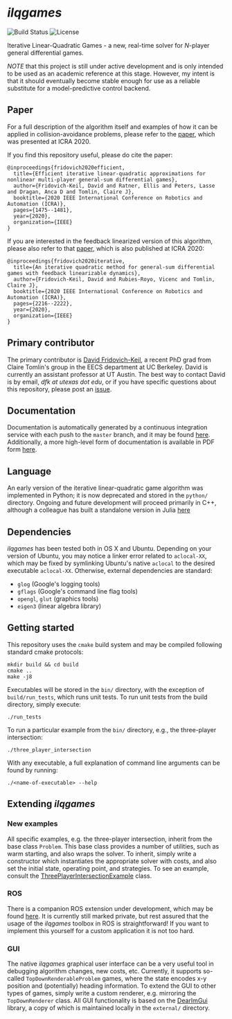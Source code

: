 # *ilqgames*
![Build Status](https://travis-ci.org/HJReachability/ilqgames.svg?branch=master) ![License](https://img.shields.io/badge/license-BSD-blue.svg)

Iterative Linear-Quadratic Games - a new, real-time solver for _N_-player general differential games.

*NOTE* that this project is still under active development and is only intended to be used as an academic reference at this stage. However, my intent is that it should eventually become stable enough for use as a reliable substitute for a model-predictive control backend.

## Paper
For a full description of the algorithm itself and examples of how it can be applied in collision-avoidance problems, please refer to the [paper](https://arxiv.org/abs/1909.04694), which was presented at ICRA 2020.

If you find this repository useful, please do cite the paper:
```
@inproceedings{fridovich2020efficient,
  title={Efficient iterative linear-quadratic approximations for nonlinear multi-player general-sum differential games},
  author={Fridovich-Keil, David and Ratner, Ellis and Peters, Lasse and Dragan, Anca D and Tomlin, Claire J},
  booktitle={2020 IEEE International Conference on Robotics and Automation (ICRA)},
  pages={1475--1481},
  year={2020},
  organization={IEEE}
}
```
If you are interested in the feedback linearized version of this algorithm, please also refer to that [paper](https://arxiv.org/abs/1910.00681), which is also published at ICRA 2020:
```
@inproceedings{fridovich2020iterative,
  title={An iterative quadratic method for general-sum differential games with feedback linearizable dynamics},
  author={Fridovich-Keil, David and Rubies-Royo, Vicenc and Tomlin, Claire J},
  booktitle={2020 IEEE International Conference on Robotics and Automation (ICRA)},
  pages={2216--2222},
  year={2020},
  organization={IEEE}
}
```

## Primary contributor
The primary contributor is [David Fridovich-Keil](https://dfridovi.github.io), a recent PhD grad from Claire Tomlin's group in the EECS department at UC Berkeley. David is currently an assistant professor at UT Austin. The best way to contact David is by email, _dfk at utexas dot edu_, or if you have specific questions about this repository, please post an [issue](https://github.com/HJReachability/ilqgames/issues).

## Documentation
Documentation is automatically generated by a continuous integration service with each push to the `master` branch, and it may be found [here](https://HJReachability.github.io/ilqgames/documentation/html/). Additionally, a more high-level form of documentation is available in PDF form [here](https://github.com/HJReachability/ilqgames/blob/master/ILQGames_Documentation.pdf).

## Language
An early version of the iterative linear-quadratic game algorithm was implemented in Python; it is now deprecated and stored in the `python/` directory. Ongoing and future development will proceed primarily in C++, although a colleague has built a standalone version in Julia [here](https://github.com/lassepe/iLQGames.jl)

## Dependencies
*ilqgames* has been tested both in OS X and Ubuntu. Depending on your version of Ubuntu, you may notice a linker error related to `aclocal-XX`, which may be fixed by symlinking Ubuntu's native `aclocal` to the desired executable `aclocal-XX`. Otherwise, external dependencies are standard:

* `glog` (Google's logging tools)
* `gflags` (Google's command line flag tools)
* `opengl`, `glut` (graphics tools)
* `eigen3` (linear algebra library)

## Getting started
This repository uses the `cmake` build system and may be compiled following standard cmake protocols:
```
mkdir build && cd build
cmake ..
make -j8
```

Executables will be stored in the `bin/` directory, with the exception of `build/run_tests`, which runs unit tests. To run unit tests from the build directory, simply execute:
```
./run_tests
```

To run a particular example from the `bin/` directory, e.g., the three-player intersection:
```
./three_player_intersection
```

With any executable, a full explanation of command line arguments can be found by running:
```
./<name-of-executable> --help
```

## Extending *ilqgames*
### New examples
All specific examples, e.g. the three-player intersection, inherit from the base class `Problem`. This base class provides a number of utilities, such as warm starting, and also wraps the solver. To inherit, simply write a constructor which instantiates the appropriate solver with costs, and also set the initial state, operating point, and strategies. To see an example, consult the [ThreePlayerIntersectionExample](https://github.com/HJReachability/ilqgames/blob/master/src/three_player_intersection_example.cpp) class.

### ROS
There is a companion ROS extension under development, which may be found [here](https://github.com/HJReachability/ilqgames_ros). It is currently still marked private, but rest assured that the usage of the *ilqgames* toolbox in ROS is straightforward! If you want to implement this yourself for a custom application it is not too hard.

### GUI
The native *ilqgames* graphical user interface can be a very useful tool in debugging algorithm changes, new costs, etc. Currently, it supports so-called `TopDownRenderableProblem` games, where the state encodes x-y position and (potentially) heading information. To extend the GUI to other types of games, simply write a custom renderer, e.g. mirroring the `TopDownRenderer` class. All GUI functionality is based on the [DearImGui](https://github.com/ocornut/imgui) library, a copy of which is maintained locally in the `external/` directory.
